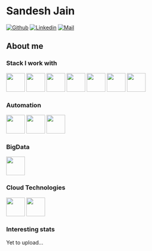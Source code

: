 # Sandesh Jain
[![Github](https://img.shields.io/github/followers/sandesh2000?label=Follow&logo=GitHub&logoColor=%23181717&style=flat-square)](https://www.github.com/sandesh2000)
[![Linkedin](https://img.shields.io/badge/-Sandesh%20Jain-blue?style=flat-square&logo=linkedin&logoColor=white&link=https://www.linkedin.com/in/sandesh-jain-8243b3170/)](https://www.linkedin.com/in/sandesh-jain-8243b3170/)
[![Mail](https://img.shields.io/badge/-sandeshjain174@gmail.com-gray?style=flat-square&logo=gmail&logoColor=red&link=)](mailto:sandeshjain174@gmail.com)



## About me 

### Stack I work with
<code><img height="50" src="https://www.vectorlogo.zone/logos/python/python-ar21.svg"></code>
<code><img height="50" src="https://www.vectorlogo.zone/logos/pocoo_flask/pocoo_flask-ar21.svg"></code>
<code><img height="50" src="https://www.vectorlogo.zone/logos/github/github-ar21.svg"></code>
<code><img height="50" src="https://www.vectorlogo.zone/logos/git-scm/git-scm-ar21.svg"></code>
<code><img height="50" src="https://www.vectorlogo.zone/logos/apache/apache-official.svg"></code>
<code><img height="50" src="https://www.vectorlogo.zone/logos/centos/centos-ar21.svg"></code>
<code><img height="50" src="https://www.vectorlogo.zone/logos/linux/linux-ar21.svg"></code>

### Automation
<code><img height="50" src="https://www.vectorlogo.zone/logos/docker/docker-ar21.svg"></code>
<code><img height="50" src="https://www.vectorlogo.zone/logos/jenkins/jenkins-ar21.svg"></code>
<code><img height="50" src="https://www.vectorlogo.zone/logos/ansible/ansible-ar21.svg"></code>

### BigData
<code><img height="50" src="https://www.vectorlogo.zone/logos/apache_hadoop/apache_hadoop-ar21.svg"></code>

### Cloud Technologies
<code><img height="50" src="https://www.vectorlogo.zone/logos/amazon_aws/amazon_aws-ar21.svg"></code>
<code><img height="50" src="https://www.vectorlogo.zone/logos/terraformio/terraformio-ar21.svg"></code>
### Interesting stats
<p> Yet to upload...</p>
